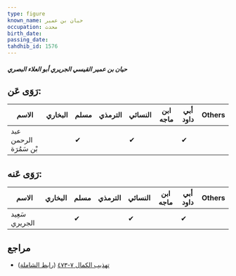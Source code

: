 ```yaml
---
type: figure
known_name: حيان بن عمير
occupation: محدث
birth_date:
passing_date:
tahdhib_id: 1576
---
```

##### حيان بن عمير القيسي الجريري أبو العلاء البصري

## رَوَى عَن:
| الاسم                  | البخاري | مسلم | الترمذي | النسائي | ابن ماجه | أبي داود | Others |
| ---------------------- | ------- | ---- | ------- | ------- | -------- | -------- | ------ |
| عبد الرحمن بْن سَمُرَة |         | ✔    |         | ✔       |          | ✔        |        |
## رَوَى عَنه:
| الاسم          | البخاري | مسلم | الترمذي | النسائي | ابن ماجه | أبي داود | Others |
| -------------- | ------- | ---- | ------- | ------- | -------- | -------- | ------ |
| سَعِيد الجريري |         | ✔    |         | ✔       |          | ✔        |        |
## مراجع
- [تهذيب الكمال ٧-٤٧٣](obsidian://open?vault=Tahdhib-al-Kamal&file=Figures/١٥٧٦-حيان%20بن%20عمير%20القيسي%20الجريري%20أبو%20العلاء%20البصري) ([رابط الشاملة](https://shamela.ws/book/3722/3695))
